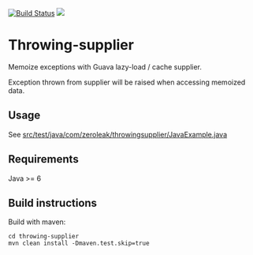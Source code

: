 [![Build Status](https://travis-ci.org/Samourai-Wallet/boltzmann-java.svg?branch=develop)](https://travis-ci.org/Samourai-Wallet/boltzmann-java)
[![](https://jitpack.io/v/Samourai-Wallet/boltzmann-java.svg)](https://jitpack.io/#Samourai-Wallet/boltzmann-java)

# Throwing-supplier

Memoize exceptions with Guava lazy-load / cache supplier.

Exception thrown from supplier will be raised when accessing memoized data.


## Usage
See [src/test/java/com/zeroleak/throwingsupplier/JavaExample.java](src/test/java/com/zeroleak/throwingsupplier/JavaExample.java)


## Requirements
Java >= 6


## Build instructions
Build with maven:

```
cd throwing-supplier
mvn clean install -Dmaven.test.skip=true
```
